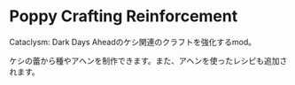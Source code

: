 # Poppy Crafting Reinforcement

Cataclysm: Dark Days Aheadのケシ関連のクラフトを強化するmod。

ケシの蕾から種やアヘンを制作できます。また、アヘンを使ったレシピも追加されます。
